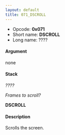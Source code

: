 ```yaml
---
layout: default
title: 071_DSCROLL
---
```


-   Opcode: **0x071**
-   Short name: **DSCROLL**
-   Long name: ????

#### Argument

none

#### Stack

  
*????*

*Frames to scroll?*

**DSCROLL**

#### Description

Scrolls the screen.
